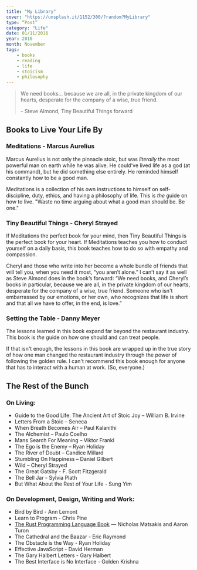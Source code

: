 ```yaml
---
title: "My Library"
cover: "https://unsplash.it/1152/300/?random?MyLibrary"
type: “Post”
category: "Life"
date: 01/11/2016
year: 2016
month: November
tags:
    - books
    - reading
    - life
    - stoicism
    - philosophy
---
```


<blockquote cite='Tiny Beautiful Things by Cheryl Strayed'>
  <p class='quote'>We need books... because we are all, in the private kingdom of our hearts, desperate for the company of a wise, true friend.</p>
  <p class='cite'>- Steve Almond, Tiny Beautiful Things forward</p>
</blockquote>

## Books to Live Your Life By

### Meditations - Marcus Aurelius

Marcus Aurelius is not only the pinnacle stoic, but was _literally_ the most powerful man on earth while he was alive. He could've lived life as a god (at his command), but he did something else entirely. He reminded himself constantly how to be a good man.

Meditations is a collection of his own instructions to himself on self-discipline, duty, ethics, and having a philosophy of life. This is _the_ guide on how to live. "Waste no time arguing about what a good man should be. Be one."

### Tiny Beautiful Things - Cheryl Strayed

If Meditations the perfect book for your mind, then Tiny Beautiful Things is the perfect book for your heart. If Meditations teaches you how to conduct yourself on a daily basis, this book teaches how to do so with empathy and compassion.

Cheryl and those who write into her become a whole bundle of friends that will tell you, when you need it most, “you aren’t alone.” I can’t say it as well as Steve Almond does in the book’s forward: “We need books, and Cheryl’s books in particular, because we are all, in the private kingdom of our hearts, desperate for the company of a wise, true friend. Someone who isn't embarrassed by our emotions, or her own, who recognizes that life is short and that all we have to offer, in the end, is love.”

### Setting the Table - Danny Meyer

The lessons learned in this book expand far beyond the restaurant industry. This book is _the_ guide on how one should and can treat people.

If that isn't enough, the lessons in this book are wrapped up in the true story of how one man changed the restaurant industry through the power of following the golden rule. I can't recommend this book enough for anyone that has to interact with a human at work. (So, everyone.)

<div class='Mini-Divider'> </div>

## The Rest of the Bunch

### On Living:

* Guide to the Good Life: The Ancient Art of Stoic Joy – William B. Irvine
* Letters From a Stoic – Seneca
* When Breath Becomes Air – Paul Kalanithi
* The Alchemist – Paulo Coelho
* Mans Search For Meaning – Viktor Frankl
* The Ego is the Enemy – Ryan Holiday
* The River of Doubt – Candice Millard
* Stumbling On Happiness – Daniel Gilbert
* Wild – Cheryl Strayed
* The Great Gatsby - F. Scott Fitzgerald
* The Bell Jar - Sylvia Plath
* But What About the Rest of Your Life - Sung Yim

### On Development, Design, Writing and Work:

* Bird by Bird - Ann Lemont
* Learn to Program - Chris Pine
* [The Rust Programming Language Book](https://doc.rust-lang.org/beta/book/2018-edition/index.html) — Nicholas Matsakis and Aaron Turon
* The Cathedral and the Baazar - Eric Raymond
* The Obstacle is the Way - Ryan Holiday
* Effective JavaScript - David Herman
* The Gary Halbert Letters - Gary Halbert
* The Best Interface is No Interface - Golden Krishna
